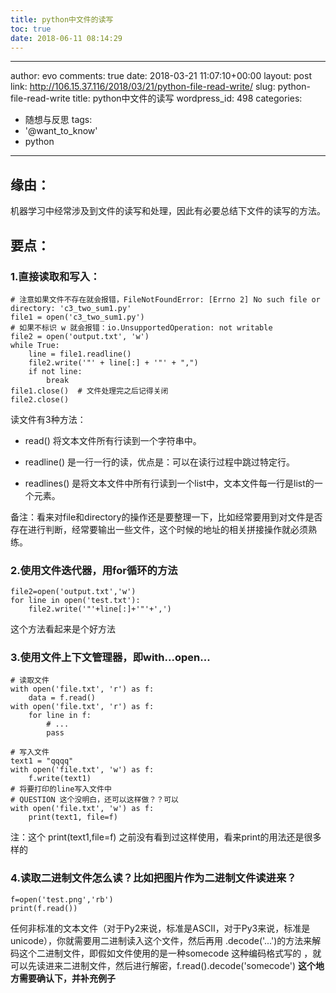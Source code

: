 ```yaml
---
title: python中文件的读写
toc: true
date: 2018-06-11 08:14:29
---
```

---
author: evo
comments: true
date: 2018-03-21 11:07:10+00:00
layout: post
link: http://106.15.37.116/2018/03/21/python-file-read-write/
slug: python-file-read-write
title: python中文件的读写
wordpress_id: 498
categories:
- 随想与反思
tags:
- '@want_to_know'
- python
---

<!-- more -->


## 缘由：


机器学习中经常涉及到文件的读写和处理，因此有必要总结下文件的读写的方法。


## 要点：




### 1.直接读取和写入：



    
    # 注意如果文件不存在就会报错，FileNotFoundError: [Errno 2] No such file or directory: 'c3_two_sum1.py'
    file1 = open('c3_two_sum1.py')
    # 如果不标识 w 就会报错：io.UnsupportedOperation: not writable
    file2 = open('output.txt', 'w')
    while True:
        line = file1.readline()
        file2.write('"' + line[:] + '"' + ",")
        if not line:
            break
    file1.close()  # 文件处理完之后记得关闭
    file2.close()


读文件有3种方法：



 	
  * read() 将文本文件所有行读到一个字符串中。

 	
  * readline() 是一行一行的读，优点是：可以在读行过程中跳过特定行。

 	
  * readlines() 是将文本文件中所有行读到一个list中，文本文件每一行是list的一个元素。


备注：看来对file和directory的操作还是要整理一下，比如经常要用到对文件是否存在进行判断，经常要输出一些文件，这个时候的地址的相关拼接操作就必须熟练。


### 2.使用文件迭代器，用for循环的方法



    
    file2=open('output.txt','w')
    for line in open('test.txt'):
        file2.write('"'+line[:]+'"'+',')


这个方法看起来是个好方法


### 3.使用文件上下文管理器，即with...open...



    
    # 读取文件
    with open('file.txt', 'r') as f:
        data = f.read()
    with open('file.txt', 'r') as f:
        for line in f:
            # ...
            pass
    
    # 写入文件
    text1 = "qqqq"
    with open('file.txt', 'w') as f:
        f.write(text1)
    # 将要打印的line写入文件中
    # QUESTION 这个没明白，还可以这样做？？可以
    with open('file.txt', 'w') as f:
        print(text1, file=f)


注：这个 print(text1,file=f) 之前没有看到过这样使用，看来print的用法还是很多样的


### 4.读取二进制文件怎么读？比如把图片作为二进制文件读进来？



    
    f=open('test.png','rb')
    print(f.read())


任何非标准的文本文件（对于Py2来说，标准是ASCII，对于Py3来说，标准是unicode），你就需要用二进制读入这个文件，然后再用 .decode('...')的方法来解码这个二进制文件，即假如文件使用的是一种somecode 这种编码格式写的 ，就可以先读进来二进制文件，然后进行解密，f.read().decode('somecode') **这个地方需要确认下，并补充例子**
